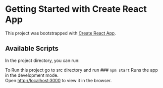 # Getting Started with Create React App

This project was bootstrapped with [Create React App](https://github.com/facebook/create-react-app).

## Available Scripts

In the project directory, you can run:

To Run this project go to src directory and run ### `npm start`
Runs the app in the development mode.\
Open [http://localhost:3000](http://localhost:3000) to view it in the browser.

